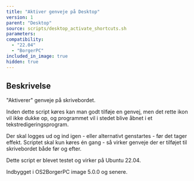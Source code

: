 ```yaml
---
title: "Aktiver genveje på Desktop"
version: 1
parent: "Desktop"
source: scripts/desktop_activate_shortcuts.sh
parameters:
compatibility:  
  - "22.04"
  - "BorgerPC"
included_in_image: true
hidden: true
---
```


## Beskrivelse
"Aktiverer" genveje på skrivebordet.

Inden dette script køres kan man godt tilføje en genvej, men det rette ikon vil ikke dukke op, og programmet vil i stedet blive åbnet i et tekstredigeringsprogram.

Der skal logges ud og ind igen - eller alternativt genstartes - før det tager effekt.
Scriptet skal kun køres én gang - så virker genveje der er tilføjet til skrivebordet både før og efter.

Dette script er blevet testet og virker på Ubuntu 22.04.

Indbygget i OS2BorgerPC image 5.0.0 og senere. 